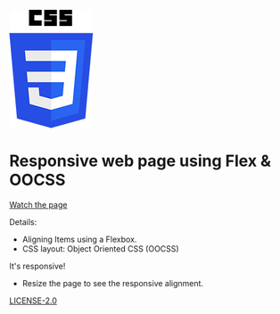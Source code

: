 ![CSS](<css.png> "Logo")

# Responsive web page using Flex & OOCSS


[Watch the page](
https://frnt-end.github.io/Flexbox/)


Details:
* Aligning Items using a Flexbox.
* CSS layout: Object Oriented CSS (OOCSS)

It's responsive!
* Resize the page to see the responsive alignment.

 [LICENSE-2.0](
http://www.apache.org/licenses/LICENSE-2.0)
